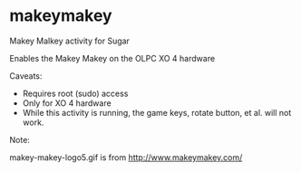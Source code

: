 makeymakey
==========

Makey Malkey activity for Sugar

Enables the Makey Makey on the OLPC XO 4 hardware

Caveats:

* Requires root (sudo) access
* Only for XO 4 hardware
* While this activity is running, the game keys, rotate button, et al.
will not work.


Note:

makey-makey-logo5.gif is from http://www.makeymakey.com/
